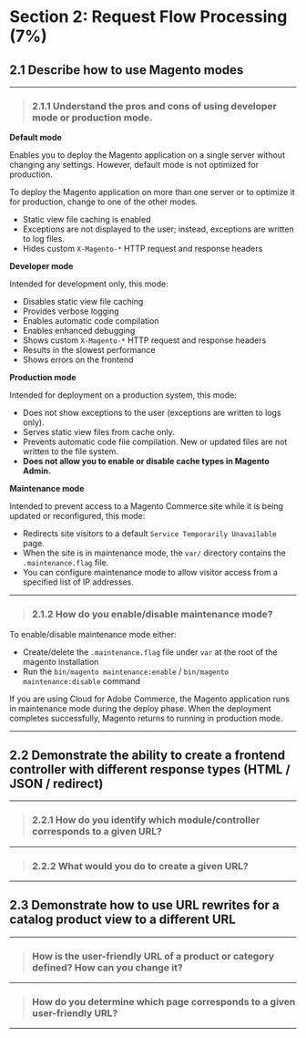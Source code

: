 # Section 2: Request Flow Processing (7%)

## 2.1 Describe how to use Magento modes

---

> ### 2.1.1 Understand the pros and cons of using developer mode or production mode.

**Default mode**

Enables you to deploy the Magento application on a single server without changing any settings. However, default mode is not optimized for production.

To deploy the Magento application on more than one server or to optimize it for production, change to one of the other modes.

* Static view file caching is enabled
* Exceptions are not displayed to the user; instead, exceptions are written to log files.
* Hides custom `X-Magento-*` HTTP request and response headers


**Developer mode**

Intended for development only, this mode:

* Disables static view file caching
* Provides verbose logging
* Enables automatic code compilation
* Enables enhanced debugging
* Shows custom `X-Magento-*` HTTP request and response headers
* Results in the slowest performance
* Shows errors on the frontend

**Production mode**

Intended for deployment on a production system, this mode:

* Does not show exceptions to the user (exceptions are written to logs only).
* Serves static view files from cache only.
* Prevents automatic code file compilation. New or updated files are not written to the file system.
* **Does not allow you to enable or disable cache types in Magento Admin.**


**Maintenance mode**

Intended to prevent access to a Magento Commerce site while it is being updated or reconfigured, this mode:

* Redirects site visitors to a default `Service Temporarily Unavailable` page.
* When the site is in maintenance mode, the `var/` directory contains the `.maintenance.flag` file.
* You can configure maintenance mode to allow visitor access from a specified list of IP addresses.

---

> ### 2.1.2 How do you enable/disable maintenance mode?

To enable/disable maintenance mode either: 
* Create/delete the `.maintenance.flag` file under `var` at the root of the magento installation
* Run the `bin/magento maintenance:enable` / `bin/magento maintenance:disable` command

If you are using Cloud for Adobe Commerce, the Magento application runs in maintenance mode during the deploy phase. 
When the deployment completes successfully, Magento returns to running in production mode.

---

## 2.2 Demonstrate the ability to create a frontend controller with different response types (HTML / JSON / redirect)

---

> ### 2.2.1 How do you identify which module/controller corresponds to a given URL?

---

> ### 2.2.2 What would you do to create a given URL?

---

## 2.3 Demonstrate how to use URL rewrites for a catalog product view to a different URL

---

> ### How is the user-friendly URL of a product or category defined? How can you change it?

---

> ### How do you determine which page corresponds to a given user-friendly URL?

---